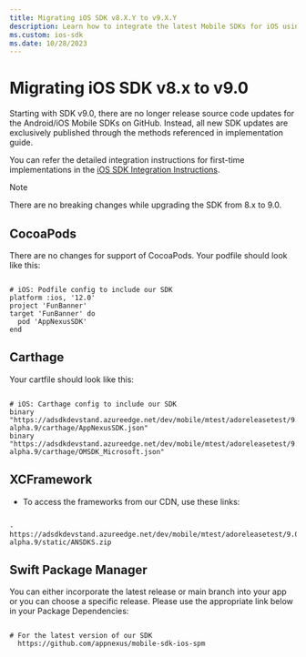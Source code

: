 ```yaml
---
title: Migrating iOS SDK v8.X.Y to v9.X.Y
description: Learn how to integrate the latest Mobile SDKs for iOS using CocoaPods, Carthage, XCFramework, and Swift Package Manager.
ms.custom: ios-sdk
ms.date: 10/28/2023
---
```


# Migrating iOS SDK v8.x to v9.0

Starting with SDK v9.0, there are no longer release source code updates for the Android/iOS Mobile SDKs on GitHub. Instead, all new SDK updates are exclusively published through the methods referenced in implementation guide.

You can refer the detailed integration instructions for first-time implementations in the [iOS SDK Integration Instructions](ios-sdk-integration-instructions.md).

> [!NOTE]
> There are no breaking changes while upgrading the SDK from 8.x to 9.0.

## CocoaPods

There are no changes for support of CocoaPods. Your podfile should look like this:

```

# iOS: Podfile config to include our SDK
platform :ios, '12.0'
project 'FunBanner'
target 'FunBanner' do
  pod 'AppNexusSDK'
end
```

## Carthage

Your cartfile should look like this:

```

# iOS: Carthage config to include our SDK
binary "https://adsdkdevstand.azureedge.net/dev/mobile/mtest/adoreleasetest/9.0.0-alpha.9/carthage/AppNexusSDK.json"
binary "https://adsdkdevstand.azureedge.net/dev/mobile/mtest/adoreleasetest/9.0.0-alpha.9/carthage/OMSDK_Microsoft.json"
```

## XCFramework

- To access the frameworks from our CDN, use these links:

```

- https://adsdkdevstand.azureedge.net/dev/mobile/mtest/adoreleasetest/9.0.0-alpha.9/static/ANSDKS.zip
```

## Swift Package Manager

You can either incorporate the latest release or main branch into your app or you can choose a specific release. Please use the appropriate link below in your Package Dependencies:

```

# For the latest version of our SDK
  https://github.com/appnexus/mobile-sdk-ios-spm

```

